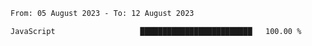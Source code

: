 <!--START_SECTION:waka-->

```txt
From: 05 August 2023 - To: 12 August 2023

JavaScript                   █████████████████████████   100.00 %
```

<!--END_SECTION:waka-->

